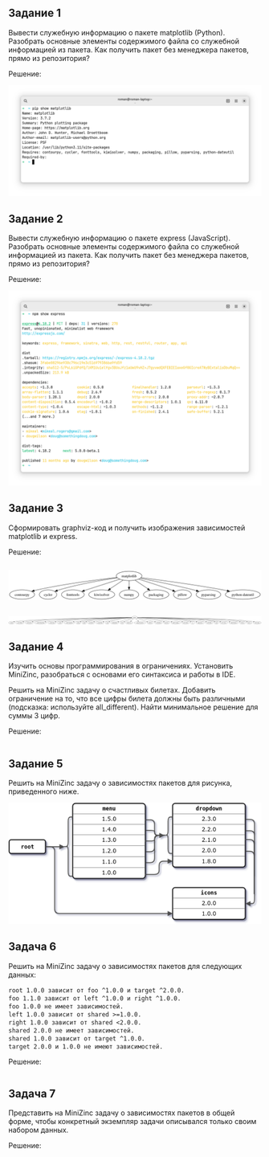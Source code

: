 ## Задание 1
Вывести служебную информацию о пакете matplotlib (Python). Разобрать основные элементы содержимого файла со служебной информацией из пакета. Как получить пакет без менеджера пакетов, прямо из репозитория?

Решение:

![](./Screenshot%20from%202023-09-10%2011-40-04.png)

## Задание 2
Вывести служебную информацию о пакете express (JavaScript). Разобрать основные элементы содержимого файла со служебной информацией из пакета. Как получить пакет без менеджера пакетов, прямо из репозитория?

Решение:

![](./Screenshot%20from%202023-09-10%2011-41-00.png)

## Задание 3
Сформировать graphviz-код и получить изображения зависимостей matplotlib и express.

Решение:

```_ matplotlib.dot
```

![](./matplotlib.png)

```_ express.dot
```

![](./express.png)

## Задание 4
Изучить основы программирования в ограничениях. Установить MiniZinc, разобраться с основами его синтаксиса и работы в IDE.

Решить на MiniZinc задачу о счастливых билетах. Добавить ограничение на то, что все цифры билета должны быть различными (подсказка: используйте all_different). Найти минимальное решение для суммы 3 цифр.

Решение:

```minizinc ./happy_tickets.mzn
```

## Задание 5

Решить на MiniZinc задачу о зависимостях пакетов для рисунка, приведенного ниже.

![](./pubgrub.png)

## Задача 6
Решить на MiniZinc задачу о зависимостях пакетов для следующих данных:

```
root 1.0.0 зависит от foo ^1.0.0 и target ^2.0.0.
foo 1.1.0 зависит от left ^1.0.0 и right ^1.0.0.
foo 1.0.0 не имеет зависимостей.
left 1.0.0 зависит от shared >=1.0.0.
right 1.0.0 зависит от shared <2.0.0.
shared 2.0.0 не имеет зависимостей.
shared 1.0.0 зависит от target ^1.0.0.
target 2.0.0 и 1.0.0 не имеют зависимостей.
```

Решение:
```minizinc ./task6.mzn
```

## Задача 7
Представить на MiniZinc задачу о зависимостях пакетов в общей форме, чтобы конкретный экземпляр задачи описывался только своим набором данных.

Решение:
```minizinc ./task7.mzn
```